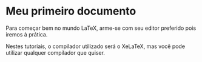 Meu primeiro documento
======================

Para começar bem no mundo LaTeX, arme-se com seu editor preferido pois iremos à
prática.

Nestes tutoriais, o compilador utilizado será o XeLaTeX, mas você pode utilizar
qualquer compilador que quiser.
